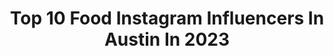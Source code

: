 ---
title: Top 10 Food Instagram Influencers In Austin In 2023
description: >-
  Find top food Instagram influencers in Austin in 2023. Most popular hashtags: #austinfoodie #austintexas #austinfood.
platform: Instagram
hits: 109
text_top: See the best Instagram accounts on inBeat.
text_bottom: Our search engine has 109 Instagram influencers like this in Austin, United States for you to collaborate.
profiles:
  - username: "thesmokingho"
    fullname: >-
      Jimmy Ho | BBQ | Food | Austin
    bio: >-
      Exploring/Cooking Texas BBQ, Beef & Beyond 📷: @sonyalpha 7III 🌎: thesmokingho.com 📧: jimmy@thesmokingho.com
    location: "United States"
    followers: 60811
    engagement: 231
    commentsToLikes: 0.037241
    id: ck13c09rny0mg0i19viyqx9uo
    verified: false
    hashtags: "#sausage, #texasbbq, #burger, #bbq"
  - username: "somuchlifeblog"
    fullname: >-
      Kelsey | Austin Food Blogger
    bio: >-
      🌵My real life in ATX + all the best food and drinks 📚Author: Austin Food Crawls 👨‍👩‍👦‍👦Life w hubs and 2 boys 🌮Tons of FREE ATX content on blog
    location: "United States"
    followers: 31105
    engagement: 169
    commentsToLikes: 0.051181
    id: ck139701ujulw0i19tz1i0nny
    verified: false
    hashtags: "#austinblogger, #austinfoodtuck, #naturalbirth, #austinrestaurants"
  - username: "oliviahertzog"
    fullname: >-
      Olivia
    bio: >-
      Fruit based living! 🍌🍉🥭 Raw Food Retreat AUSTIN, TX April 9-11! Link below! Traveling Raw Vegan Coach & Private Chef🌱 Full-time Travel & RVer! 🚐
    location: "United States"
    followers: 17066
    engagement: 374
    commentsToLikes: 0.106673
    id: ck8t90f71mhzx0j78pnlhyzjg
    verified: false
    hashtags: ""
  - username: "nomnom_boston"
    fullname: >-
      yusra • ইউসরা
    bio: >-
      // boston + austin // food + travel ✨ hello@letsnomnom.co
    location: "United States"
    followers: 71983
    engagement: 104
    commentsToLikes: 0.044993
    id: ck0w0wng8ge790i194ry83yg5
    verified: false
    hashtags: "#sloready, #austin, #sanluisobispo, #bloomscapepartner"
  - username: "austinfoodheads"
    fullname: >-
      Austin Food Heads
    bio: >-
      The official account of Austin Food Heads! Check out our podcast @backofthehousewithfoodheads Download our app for best places to eat in Austin!
    location: "United States"
    followers: 36873
    engagement: 144
    commentsToLikes: 0.142554
    id: ck0tzy3zmry7c0i192u0d6r3z
    verified: false
    hashtags: "#austinfoodie, #austintexas, #austinfoodheads, #foodfood"
  - username: "austinfoodadventures"
    fullname: >-
      Austin Food Adventures
    bio: >-
      Owned by Amanda | ✨Obsessed with reviewing the best food in Austin, Texas! for inquiries email ✨#atxfoodtime 🌱: @austinplantadventures
    location: "United States"
    followers: 49600
    engagement: 136
    commentsToLikes: 0.040478
    id: ck5c0toutttsa0i11kym5m1ru
    verified: false
    hashtags: "#foodreels, #austintx, #atx, #atxfoodtime"
  - username: "food_panda_austin"
    fullname: >-
      AUSTIN
    bio: >-
      गोल गप्पे, पानी पूरी क्यों खाते हो चोरी चोरी ? 𝑴𝒚 𝑹𝒆𝒍𝒂𝒕𝒊𝒐𝒏𝒔𝒉𝒊𝒑 𝑺𝒕𝒂𝒕𝒖𝒔 ? 𝑰 𝑳𝒐𝒗𝒆 𝑭𝒐𝒐𝒅 , 𝑭𝒐𝒐𝒅 𝑳𝒐𝒗𝒆𝒔 𝑴𝒆 𝑩𝒂𝒄𝒌❤️
    location: "United States"
    followers: 14043
    engagement: 144
    commentsToLikes: 0.098508
    id: ckap6ugj4hegx0i789yjjhse6
    verified: false
    hashtags: "#prilaga, #instagood, #photooftheday, #beauty"
  - username: "lvnthelife"
    fullname: >-
      LVnTheLife | Real Influencers
    bio: >-
      📍: Austin 💸: 10% donated to @epilepsyfdn for every paid post. DM for info. 🤝: We’re a Public Benefits Corp sponsored by @austincreativea
    location: "United States"
    followers: 120015
    engagement: 3
    commentsToLikes: 0.028478
    id: ck0w1nn64k8590i19fvzxzse7
    verified: false
    hashtags: "#communitybuilding, #influencers, #austinfoodie, #southcongressatx"
  - username: "feedmi_"
    fullname: >-
      Mimi | Austin Food + Travel
    bio: >-
      Just a girl trying to decide what to eat 🤷🏻‍♀️ 🎶 TikTok: feedmi 💌 willyoufeedmi@gmail.com 👇🏼 Read my interview w/ Voyage
    location: "United States"
    followers: 25544
    engagement: 740
    commentsToLikes: 0.117917
    id: ck0w21z9lm9120i19wtp86r6s
    verified: false
    hashtags: "#ngonqua, #porkbelly, #sotasty, #stopasianhate"
  - username: "coupleinthekitchen"
    fullname: >-
      Austin Food, Recipes, & Travel
    bio: >-
      👫Gavin & Karen 😀 ❤️Lovers of Food, Recipe Creators, Food Travel Experts 📩info@coupleinthekitchen.com 🍴 Here’s what’s cookin’:
    location: "United States"
    followers: 43768
    engagement: 198
    commentsToLikes: 0.118731
    id: ck0vy2aad1w1p0i19s07h8ecz
    verified: false
    hashtags: "#fromourkitchen, #sponsored, #omahasteaksambassador, #smithfieldgrillon"
---